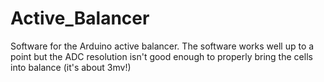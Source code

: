# Active_Balancer
Software for the Arduino active balancer. The software works well up to a point but the ADC resolution isn't good enough to properly bring the cells into balance (it's about 3mv!)
